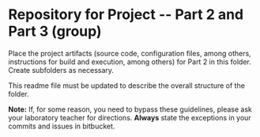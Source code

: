 # Repository for Project -- Part 2 and Part 3 (group)

Place the project artifacts (source code, configuration files, among others, instructions for build and execution, among others) for Part 2  in this folder. Create subfolders as necessary.

This readme file must be updated to describe the overall structure of the folder.

**Note:** If, for some reason, you need to bypass these guidelines, please ask your laboratory teacher for directions.  **Always** state the exceptions in your commits and issues in bitbucket.

